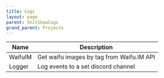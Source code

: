 ```yaml
---
title: Cogs
layout: page
parent: ShitShowCogs
grand_parent: Projects
---
```


| Name | Description |
| --- | --- |
| WaifuIM | Get waifu images by tag from Waifu.IM API |
| Logger | Log events to a set discord channel |
